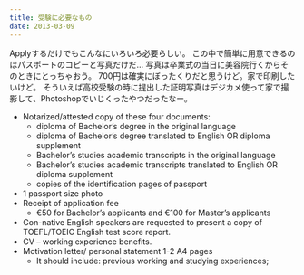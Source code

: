 ```yaml
---
title: 受験に必要なもの
date: 2013-03-09
---
```


Applyするだけでもこんなにいろいろ必要らしい。
この中で簡単に用意できるのはパスポートのコピーと写真だけだ…
写真は卒業式の当日に美容院行くからそのときにとっちゃおう。
700円は確実にぼったくりだと思うけど。家で印刷したいけど。
そういえば高校受験の時に提出した証明写真はデジカメ使って家で撮影して、Photoshopでいじくったやつだったなー。

- Notarized/attested copy of these four documents:
  * diploma of Bachelor’s degree in the original language
  * diploma of Bachelor’s degree translated to English OR diploma supplement
  * Bachelor’s studies academic transcripts in the original language
  * Bachelor’s studies academic transcripts translated to English OR diploma supplement
  * copies of the identification pages of passport
- 1 passport size photo
- Receipt of application fee
  * €50 for Bachelor’s applicants and €100 for Master’s applicants
- Con-native English speakers are requested to present a copy of TOEFL/TOEIC English test score report.
- CV – working experience benefits.
- Motivation letter/ personal statement 1-2 A4 pages
  * It should include: previous working and studying experiences;
